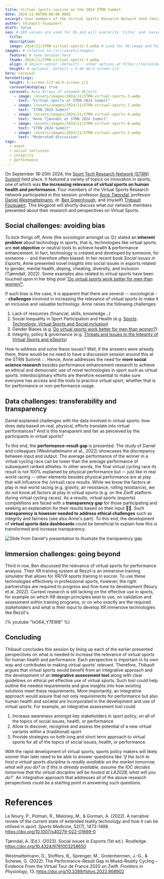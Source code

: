 ```yaml
---
title: Virtual Sports session on the 2024 STRN Summit
date: 2024-11-06T00:00:00.000Z
excerpt: Four members of the Virtual Sports Research Network shed their light on what is needed to develop virtual sports.
author: thibault-fouquaert
draft: false
seo: # SEO values are used for OG and will overwrite 'title' and 'excerpt' above
  title:
  description:
  image: 2024/11/STRN-virtual-sports-3.webp # used for OG:image and Twitter:image. Overrides default set in _data/meta.siteImage
images: # relative to /src/assets/images/
  feature: # none because hero
  thumb: 2024/11/STRN-virtual-sports-3.webp
  align: # object-center (default) - other options at https://tailwindcss.com/docs/object-position
  height: # optional. Default = h-48 md:h-screen-1/3
hero: carousel
heroSettings:
  height: h-screen-1/3 md:h-screen-1/2
  carouselAutoplay: true
  carousel: #use Arrays of unnamed Objects
    - image: /assets/images/2024/11/STRN-virtual-sports-3.webp
      text: "Virtual Sports at STRN 2024 Summit"
    - image: /assets/images/2024/11/STRN-virtual-sports-1.webp
      text: "STRN 2024 Summit"
    - image: /assets/images/2024/11/STRN-virtual-sports-4.webp
      text: "Anne Tjønndal at STRN 2024 Summit"
    - image: /assets/images/2024/11/STRN-virtual-sports-0.webp
      text: "STRN 2024 Summit"
    - image: /assets/images/2024/11/STRN-virtual-sports-2.webp
      text: "Moderated discussion"
tags:
  - event
  - social inclusion
  - integrity
  - performance
---
```

 On September 18-20th 2024, the [Sport Tech Research Network (STRN) Summit](https://strn.co/summit/summit-2024) held place. It featured a variety of topics on innovation in sports, one of which was **the increasing relevance of virtual sports on human health and performance**. Four members of the Virtual Sports Research network participated in this session: professor [Anne Tjønndal](/members/anne-tjonndal), professor [Daniel Westmattelmann](/members/daniel-westmattelmann), dr. [Ben Greenhough](/members/ben-greenhough), and (myself) [Thibault Fouquaert](/members/thibault-fouquaert). This blogpost will shortly discuss what our network members presented about their research and perspectives on Virtual Sports.

## Social challenges: avoiding bias

 To kick things off, Anne (the sociologist amongst us :wink:) stated an **inherent problem** about technology in sports, that is, technologies like virtual sports are **not objective** or neutral tools to achieve health & performance enhancement. In fact, technology is created and developed by someone, for someone -- and therefore often biased. In her recent book *Social issues in Esports*, Anne presented novel insights into social issues in esports related to gender, mental health, doping, cheating, diversity, and inclusion (Tjønndall, 2022). Some examples also related to virtual sports have been touched upon in her blog post ['Do virtual sports work better for men than women?'](/2024/03/22/do-virtual-sports-work-better-for-men-than-women). 
 
 If such bias is the case, it is apparent that there are several -- sociological -- **challenges** involved in increasing the relevance of virtual sports to make it an inclusive and valuable technology. Anne raises the following challenges:
 1. Lack of resources (financial, skills, knowledge...)
 2. Social Inequality in Sport Participation and Health (e.g. [Sports Technology, Virtual Sports and Social inclusion](/2024/04/28/sports-technology-virtual-sports-and-social-inclusion))
 3. Gender Biases (e.g. [Do virtual sports work better for men than women?](/2024/03/22/do-virtual-sports-work-better-for-men-than-women))
 4. Integrity, policy & governance (e.g. [Threats and Issues to the Integrity of Virtual Sports and eSports](/2024/06/12/threats-and-issues-to-the-integrity-of-virtual-sports-and-esports))

How to address and solve these issues? Well, if the answers were already there, there would be no need to have a discussion session around this at the STRN Summit :bulb:. Hence, Anne addresses the need for **more social science research** besides performance enhancement research to achieve an ethical and democratic use of novel technologies in sport such as virtual sports. Interdisciplinary efforts are therefore essential to make sure everyone has access and the tools to practice virtual sport, whether that is for performance or non-performance usage.

## Data challenges: transferability and transparency

Daniel explained challenges with the data involved in virtual sports: how does data based on real, physical, efforts translate into virtual performances? And is this transparent and fair as perceived by the participants in virtual sports?

To this end, the **performance-result gap** is presented. The study of Daniel and colleagues (Westmattelmann et al., 2022) showcases the discrepancy between input and output. The average performance of the winner in a virtual cycling race can be lower than the average performance of subsequent ranked athletes. In other words, the final virtual cycling race its result is not 100% explained by physical performance but -- just like in real world racing -- other elements besides physical performance are at play that will influence the (virtual) race results. While we know the factors at play in real world racing (e.g. gravity, air resistance, rolling resistance), we do not know all factors at play in virtual sports (e.g. on the Zwift platform during virtual cycling races). As a results, virtual sports (esports) competitions are faced with a **transparency gap** for those participating and seeking an explanation for their results based on their input :biking_man:. Such **transparency is however needed to address ethical challenges** such as integrity and fairness (see also Anne's part). To this end, the development of **virtual sports data dashboards** could be beneficial to explain how this is transformed and increase transparency.



![Slide from Daniel's presentation to illustrate the transparency gap.](/assets/images/2024/11/slide-performance-result-gap.webp)

## Immersion challenges: going beyond

Third in row, Ben discussed the relevance of virtual sports for performance analysis. Their XR training system at Rezzil is an immersive training simulator that allows for XR/VR sports training in soccer. To use these technologies effectively in professional sports, however, the right partnerships are required to progress and fine-tune its development (Noury et al. 2022). Current research is still lacking on the effective use in sports, for example on which XR design principles best to use, on validation and assessment within training programs, or on who exactly are the required stakeholders and what is their input to develop XR immersive technologies like Rezzil's.


{% youtube "IxG64_Y7EW8" %}

## Concluding

Thibault concludes this session by lining up each of the earlier presented perspectives on what is needed to increase the relevance of virtual sports for human health and performance. Each perspective is important in its own way and contributes to making virtual sports' relevant. Therefore, Thibault argues that virtual sports would benefit from an integrative approach and the development of an **integrative assessment tool** along with clear guidelines on ethical yet effective use of virtual sports. Such tool could help outline the needed requirements and give insights into how existing solutions meet these requirements. More importantly, an integrative approach would assure that not only requirements for performance but also human health and societal are incorporated in the development and use of virtual sports. For example, an integrative assessment tool could:
1. Increase awareness amongst key stakeholders in sport policy, on all of the topics of social issues, health, or performance
2. Allow to discover, recognise and assess the potential of a new virtual variants within a (traditional) sport
3. Provide strategies on both long and short term approach to virtual sports for all of the topics of social issues, health, or performance. 

With the rapid development of virtual sports, sports policy makers will likely sooner than later need to be able to answer questions like '*if the tech to host a virtual sports discipline is readily available on the market tomorrow, what will you do? or if this is already available, assume the IOC decides tomorrow that the virtual discipline will be hosted at LA2028, what will you do?*'. An integrative approach that addresses all of the above research perspectives could be a starting point in answering such questions. 

# References
Le Noury, P., Polman, R., Maloney, M., & Gorman, A. (2022). A narrative review of the current state of extended reality technology and how it can be utilised in sport. *Sports Medicine*, 52(7), 1473-1489. https://doi.org/10.1007/s40279-022-01669-0

Tjønndal, A. (Ed.). (2023). Social issues in Esports (1st ed.). Routledge. https://doi.org/10.4324/9781003258650

Westmattelmann, D., Stoffers, B., Sprenger, M., Grotenhermen, J.-G., & Schewe, G. (2022). The Performance-Result Gap in Mixed-Reality Cycling – Evidence From the Virtual Tour de France 2020 on Zwift. *Frontiers in Physiology*, 13. https://doi.org/10.3389/fphys.2022.868902



 
 